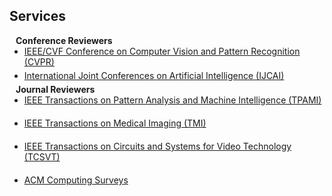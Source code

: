 ## Services

<h4 style="margin:0 10px 0;">Conference Reviewers</h4>

<ul style="margin:0 0 5px;">
  <li><a href="http://cvpr2024.thecvf.com/"><autocolor>IEEE/CVF Conference on Computer Vision and Pattern Recognition (CVPR)</autocolor></a></li>
</ul>
<ul style="margin:0 0 5px;">
  <li><a href="https://www.ijcai.org/"><autocolor>International Joint Conferences on Artificial Intelligence (IJCAI)</autocolor></a></li>
</ul>

<h4 style="margin:0 10px 0;">Journal Reviewers</h4>

<ul style="margin:0 0 20px;">
  <li><a href="https://ieeexplore.ieee.org/xpl/RecentIssue.jsp?punumber=34"><autocolor>IEEE Transactions on Pattern Analysis and Machine Intelligence (TPAMI)</autocolor></a></li>
</ul>
<ul style="margin:0 0 20px;">
  <li><a href="https://ieeexplore.ieee.org/xpl/RecentIssue.jsp?punumber=42"><autocolor>IEEE Transactions on Medical Imaging (TMI)</autocolor></a></li>
</ul>
<ul style="margin:0 0 20px;">
  <li><a href="https://ieeexplore.ieee.org/xpl/RecentIssue.jsp?punumber=76"><autocolor>IEEE Transactions on Circuits and Systems for Video Technology (TCSVT)</autocolor></a></li>
</ul>
<ul style="margin:0 0 20px;">
  <li><a href="https://dl.acm.org/journal/csur"><autocolor>ACM Computing Surveys</autocolor></a></li>
</ul>
